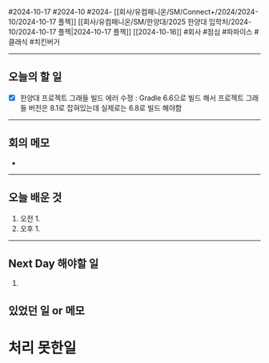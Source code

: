 #2024-10-17 #2024-10 #2024- [[회사/유컴패니온/SM/Connect+/2024/2024-10/2024-10-17 플젝]] [[회사/유컴패니온/SM/한양대/2025 한양대 입학처/2024-10/2024-10-17 플젝|2024-10-17 플젝]] [[2024-10-16]]
#회사 #점심 #파파이스 #클래식 #치킨버거

---
## 오늘의 할 일
- [x] 한양대 프로젝트 그래들 빌드 에러 수정 : Gradle 6.6으로 빌드 해서
      프로젝트 그래들 버전은 8.1로 잡혀있는데 실제로는 6.8로 빌드 해야함
---
## 회의 메모
- 
---
## 오늘 배운 것
1. 오전
    1. 
2. 오후
    1. 
---
## Next Day 해야할 일
1. 


## 있었던 일 or 메모


# 처리 못한일